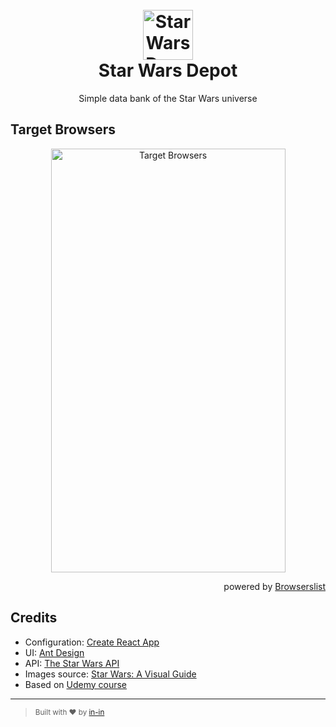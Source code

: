<h1 align="center">
  <br>
  <a href="https://swd.now.sh/"><img src="https://user-images.githubusercontent.com/8797432/77646588-e01bda80-6f75-11ea-8483-230ee4279edc.png" alt="Star Wars Depot" title="Star Wars Depot" width="80" height="80"></a>
  <br>
  Star Wars Depot
  <br>
</h1>

<p align="center">Simple data bank of the Star Wars universe</p>

## Target Browsers

<div align="center">
<img src="https://user-images.githubusercontent.com/8797432/77647874-40138080-6f78-11ea-9ad5-d725eb9ee4d7.png" width="375" height="678" alt="Target Browsers" title="Target Browsers">
</div>

<p align="right">powered by <a href="https://browserl.ist/" title="Browserslist">Browserslist</a></p>

## Credits

- Configuration: [Create React App](https://github.com/facebook/create-react-app)
- UI: [Ant Design](https://github.com/ant-design/ant-design/)
- API: [The Star Wars API](https://swapi.co/)
- Images source: [Star Wars: A Visual Guide](https://starwars-visualguide.com)
- Based on [Udemy course](https://www.udemy.com/course/pro-react-redux/)
---

> <sub>Built with ❤︎ by <a href="https://github.com/in-in">in-in</a></sub>

